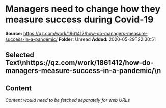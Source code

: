 # Managers need to change how they measure success during Covid-19

**Source:** https://qz.com/work/1861412/how-do-managers-measure-success-in-a-pandemic/
**Folder:** Unread
**Added:** 2020-05-29T22:30:51


## Selected Text\nhttps://qz.com/work/1861412/how-do-managers-measure-success-in-a-pandemic/\n

## Content
*Content would need to be fetched separately for web URLs*
